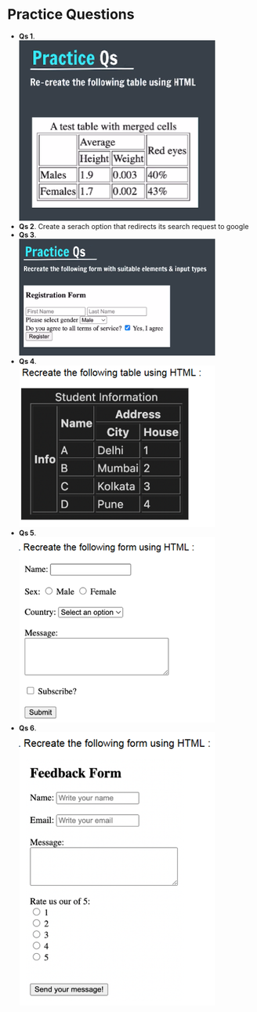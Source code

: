 # Practice Questions

- **Qs 1**. <br>
    <img src="./assets/1.png" alt="Qs 1" hight="150px" width="400px">
- **Qs 2**. Create a serach option that redirects its search request to google
- **Qs 3**. <br>
    <img src="./assets/3.png" alt="Qs 3" hight="150px" width="400px">
- **Qs 4**. <br>
    <img src="./assets/4.png" alt="Qs 4" hight="150px" width="400px">
- **Qs 5**. <br>
    <img src="./assets/5.png" alt="Qs 5" hight="150px" width="400px">
- **Qs 6**. <br>
    <img src="./assets/6.png" alt="Qs 6" hight="150px" width="400px">
